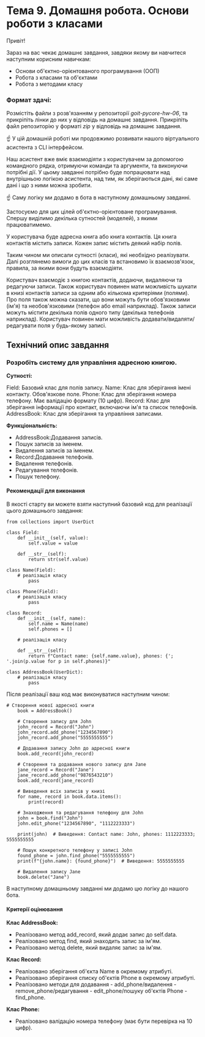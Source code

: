 # Тема 9. Домашня робота. Основи роботи з класами

Привіт!

Зараз на вас чекає домашнє завдання, завдяки якому ви навчитеся наступним корисним навичкам:

- Основи об'єктно-орієнтованого програмування (ООП)
- Робота з класами та об'єктами
- Робота з методами класу


### Формат здачі:

Розмістіть файли з розв'язанням у репозиторії *goit-pycore-hw-06*, та прикріпіть лінки до них у відповідь на домашнє завдання.
Прикріпіть файл репозиторію у форматi *zip* у відповідь на домашнє завдання.


☝ У цій домашній роботі ми продовжимо розвивати нашого віртуального асистента з CLI інтерфейсом.


Наш асистент вже вміє взаємодіяти з користувачем за допомогою командного рядка, отримуючи команди та аргументи, та виконуючи потрібні дії. У цьому завданні потрібно буде попрацювати над внутрішньою логікою асистента, над тим, як зберігаються дані, які саме дані і що з ними можна зробити.

☝ Саму логіку ми додамо в бота в наступному домашньому завданні.

Застосуємо для цих цілей об'єктно-орієнтоване програмування. Спершу виділимо декілька сутностей (моделей), з якими працюватимемо.

У користувача буде адресна книга або книга контактів. Ця книга контактів містить записи. Кожен запис містить деякий набір полів.


Таким чином ми описали сутності (класи), які необхідно реалізувати. Далі розглянемо вимоги до цих класів та встановимо їх взаємозв'язок, правила, за якими вони будуть взаємодіяти.

Користувач взаємодіє з книгою контактів, додаючи, видаляючи та редагуючи записи. Також користувач повинен мати можливість шукати в книзі контактів записи за одним або кількома критеріями (полями).
Про поля також можна сказати, що вони можуть бути обов'язковими (ім'я) та необов'язковими (телефон або email наприклад). Також записи можуть містити декілька полів одного типу (декілька телефонів наприклад). Користувач повинен мати можливість додавати/видаляти/редагувати поля у будь-якому записі.


## Технiчний опис завдання

### Розробіть систему для управління адресною книгою.

**Сутності:**

Field: Базовий клас для полів запису.
Name: Клас для зберігання імені контакту. Обов'язкове поле.
Phone: Клас для зберігання номера телефону. Має валідацію формату (10 цифр).
Record: Клас для зберігання інформації про контакт, включаючи ім'я та список телефонів.
AddressBook: Клас для зберігання та управління записами.


**Функціональність:**

- AddressBook:Додавання записів.
- Пошук записів за іменем.
- Видалення записів за іменем.
- Record:Додавання телефонів.
- Видалення телефонів.
- Редагування телефонів.
- Пошук телефону.


#### Рекомендації для виконання

В якості старту ви можете взяти наступний базовий код для реалізації цього домашнього завдання:
```
from collections import UserDict

class Field:
    def __init__(self, value):
        self.value = value

    def __str__(self):
        return str(self.value)

class Name(Field):
    # реалізація класу
		pass

class Phone(Field):
    # реалізація класу
		pass

class Record:
    def __init__(self, name):
        self.name = Name(name)
        self.phones = []

    # реалізація класу

    def __str__(self):
        return f"Contact name: {self.name.value}, phones: {'; '.join(p.value for p in self.phones)}"

class AddressBook(UserDict):
    # реалізація класу
		pass
```

Після реалізації ваш код має виконуватися наступним чином:
```
# Створення нової адресної книги
    book = AddressBook()

    # Створення запису для John
    john_record = Record("John")
    john_record.add_phone("1234567890")
    john_record.add_phone("5555555555")

    # Додавання запису John до адресної книги
    book.add_record(john_record)

    # Створення та додавання нового запису для Jane
    jane_record = Record("Jane")
    jane_record.add_phone("9876543210")
    book.add_record(jane_record)

    # Виведення всіх записів у книзі
    for name, record in book.data.items():
        print(record)

    # Знаходження та редагування телефону для John
    john = book.find("John")
    john.edit_phone("1234567890", "1112223333")

    print(john)  # Виведення: Contact name: John, phones: 1112223333; 5555555555

    # Пошук конкретного телефону у записі John
    found_phone = john.find_phone("5555555555")
    print(f"{john.name}: {found_phone}")  # Виведення: 5555555555

    # Видалення запису Jane
    book.delete("Jane")
```

В наступному домашньому завданні ми додамо цю логіку до нашого бота.


#### Критерії оцінювання

**Клас AddressBook:**

- Реалізовано метод add_record, який додає запис до self.data.
- Реалізовано метод find, який знаходить запис за ім'ям.
- Реалізовано метод delete, який видаляє запис за ім'ям.


**Клас Record:**

- Реалізовано зберігання об'єкта Name в окремому атрибуті.
- Реалізовано зберігання списку об'єктів Phone в окремому атрибуті.
- Реалізовано методи для додавання - add_phone/видалення - remove_phone/редагування - edit_phone/пошуку об'єктів Phone - find_phone.


**Клас Phone:**

- Реалізовано валідацію номера телефону (має бути перевірка на 10 цифр).